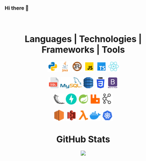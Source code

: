 ### Hi there 👋

</br>
<h1 align="center">Languages | Technologies | Frameworks | Tools</h1>
<p align="center">
  <code><img title="Python" height="35" src="./icons/python.svg"></code>
  <code><img title="Java" height="35" src="./icons/java.svg"></code>
  <code><img title="Rust" height="35" src="./icons/rust.svg"></code>
  <code><img title="JavaScript" height="35" src="./icons/javascript.svg"></code>
  <code><img title="TypeScript" height="35" src="./icons/ts.svg"></code>
  <code><img title="ReactJS" height="35" src="./icons/react.svg"></code>
</p>
<p align="center">
  <code><img title="SQL Server" height="35" src="./icons/sql.svg"></code>
  <code><img title="MySQL" height="35" src="./icons/mysql.svg"></code>
  <code><img title="DynamoDB" height="35" src="./icons/dynamodb.svg"></code>
  <code><img title="CSS" height="35" src="./icons/css.svg"></code>
  <code><img title="BootStrap" height="35" src="./icons/bootstrap.svg"></code>
  
</p>
<p align="center">
    <code><img title="Flask" height="35" src="./icons/flask.svg"></code>
    <code><img title="FastAPI" height="35" src="./icons/fastapi.svg"></code>
    <code><img title="Spring Boot" height="35" src="./icons/springboot.svg"></code>
    <code><img title="RabbitMQ" height="35" src="./icons/rabbitmq.svg"></code>
    <code><img title="Apache Kafka" height="35" src="./icons/kafka.svg"></code>
</p>
<p align="center">
    <code><img title="AWS EC2" height="35" src="./icons/awsec2.svg"></code>
    <code><img title="AWS S3" height="35" src="./icons/awss3.svg"></code>
    <code><img title="AWS Lambda" height="35" src="./icons/awslambda.svg"></code>
    <code><img title="Docker" height="35" src="./icons/docker.svg"></code>
    <code><img title="Kubernetes" height="35" src="./icons/kubernetes.svg"></code>
</p>
<h1 align="center">GitHub Stats</h1>

<p align="center">
<img src="https://github-readme-stats.vercel.app/api/top-langs/?username=v1-k&layout=compact&langs_count=12&count-private=true&hide=jupyter%20notebook&theme=transparent">
</p>


